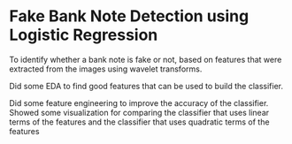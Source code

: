 # Fake Bank Note Detection using Logistic Regression
To identify whether a bank note is fake or not, based on features that were extracted from the images using wavelet transforms.

Did some EDA to find good features that can be used to build the classifier.

Did some feature engineering to improve the accuracy of the classifier.
Showed some visualization for comparing the classifier that uses linear terms of the features and the classifier that uses quadratic terms of the features 
